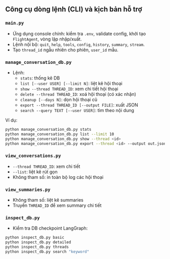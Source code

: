 ## Công cụ dòng lệnh (CLI) và kịch bản hỗ trợ

### `main.py`
- Ứng dụng console chính: kiểm tra `.env`, validate config, khởi tạo `FlightAgent`, vòng lặp nhập/xuất.
- Lệnh nội bộ: `quit`, `help`, `tools`, `config`, `history`, `summary`, `stream`.
- Tạo `thread_id` ngẫu nhiên cho phiên, `user_id` mẫu.

### `manage_conversation_db.py`
- Lệnh:
  - `stats`: thống kê DB
  - `list [--user USER] [--limit N]`: liệt kê hội thoại
  - `show --thread THREAD_ID`: xem chi tiết hội thoại
  - `delete --thread THREAD_ID`: xoá hội thoại (có xác nhận)
  - `cleanup [--days N]`: dọn hội thoại cũ
  - `export --thread THREAD_ID [--output FILE]`: xuất JSON
  - `search --query TEXT [--user USER]`: tìm theo nội dung

Ví dụ:
```bash
python manage_conversation_db.py stats
python manage_conversation_db.py list --limit 10
python manage_conversation_db.py show --thread <id>
python manage_conversation_db.py export --thread <id> --output out.json
```

### `view_conversations.py`
- `--thread THREAD_ID`: xem chi tiết
- `--list`: liệt kê rút gọn
- Không tham số: in toàn bộ log các hội thoại

### `view_summaries.py`
- Không tham số: liệt kê summaries
- Truyền `THREAD_ID` để xem summary chi tiết

### `inspect_db.py`
- Kiểm tra DB checkpoint LangGraph:
```bash
python inspect_db.py basic
python inspect_db.py detailed
python inspect_db.py threads
python inspect_db.py search "keyword"
```
